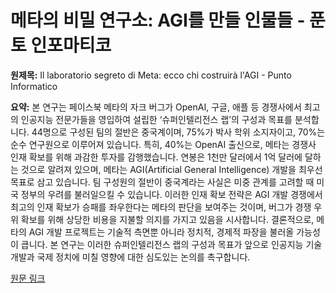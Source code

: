 # 메타의 비밀 연구소: AGI를 만들 인물들 - 푼토 인포마티코

**원제목:** Il laboratorio segreto di Meta: ecco chi costruirà l'AGI - Punto Informatico

**요약:** 본 연구는 페이스북 메타의 자크 버그가 OpenAI, 구글, 애플 등 경쟁사에서 최고의 인공지능 전문가들을 영입하여 설립한 ‘슈퍼인텔리전스 랩’의 구성과 목표를 분석합니다.  44명으로 구성된 팀의 절반은 중국계이며, 75%가 박사 학위 소지자이고, 70%는 순수 연구원으로 이루어져 있습니다. 특히, 40%는 OpenAI 출신으로,  메타는 경쟁사 인재 확보를 위해 과감한 투자를 감행했습니다.  연봉은 1천만 달러에서 1억 달러에 달하는 것으로 알려져 있으며,  메타는 AGI(Artificial General Intelligence) 개발을 최우선 목표로 삼고 있습니다.  팀 구성원의 절반이 중국계라는 사실은 미중 관계를 고려할 때 미국 정부의 우려를 불러일으킬 수 있습니다.  이러한 인재 확보 전략은 AGI 개발 경쟁에서 최고의 인재 확보가 승패를 좌우한다는 메타의 판단을 보여주는 것이며,  버그가 경쟁 우위 확보를 위해 상당한 비용을 지불할 의지를 가지고 있음을 시사합니다.  결론적으로, 메타의 AGI 개발 프로젝트는 기술적 측면뿐 아니라 정치적, 경제적 파장을 불러올 가능성이 큽니다.  본 연구는 이러한 슈퍼인텔리전스 랩의 구성과 목표가 앞으로 인공지능 기술 개발과 국제 정치에 미칠 영향에 대한 심도있는 논의를 촉구합니다.

[원문 링크](https://www.punto-informatico.it/laboratorio-segreto-meta-ecco-chi-costruira-agi/)
